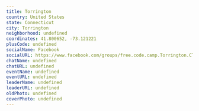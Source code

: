 ```yaml
---
title: Torrington
country: United States
state: Connecticut
city: Torrington
neighborhood: undefined
coordinates: 41.800652, -73.121221
plusCode: undefined
socialName: Facebook
socialURL: https://www.facebook.com/groups/free.code.camp.Torrington.CT
chatName: undefined
chatURL: undefined
eventName: undefined
eventURL: undefined
leaderName: undefined
leaderURL: undefined
oldPhoto: undefined
coverPhoto: undefined
---
```

